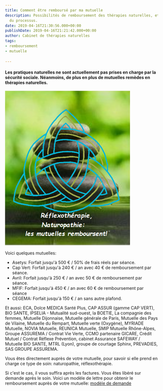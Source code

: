 ```yaml
---
title: Comment être remboursé par ma mutuelle
description: Possibilités de remboursement des thérapies naturelles, et explications
  du processus.
date: 2019-04-16T21:30:56.000+00:00
publishDate: 2019-04-16T21:21:42.000+00:00
author: Cabinet de thérapies naturelles
tags:
- remboursement
- mutuelle

---
```

#### Les pratiques naturelles ne sont actuellement pas prises en charge par la sécurité sociale. Néanmoins, de plus en plus de mutuelles remèdes en thérapies naturelles.

![](/mutuelle.png)

Voici quelques mutuelles:

* Asetys: Forfait jusqu'à 500 € / 50% de frais réels par séance.
* Cap Vert: Forfait jusqu'à 240 € / an avec 40 € de remboursement par séance.
* Avril: Forfait jusqu'à 250 € / an avec 50 € de remboursement par séance.
* MFIF: Forfait jusqu'à 450 € / an avec 60 € de remboursement par séance
* CEGEMA: Forfait jusqu'à 150 € / an sans autre plafond.

Et aussi: ECA, Dolce MEDICA Santé Plus, CAP ASSUR (gamme CAP VERT), BIO SANTE, IPSELIA - Mutualité sud-ouest, la BOETIE, La compagnie des femmes, Mutuelle Dijonnaise, Mutuelle générale de Paris, Mutuelle des Pays de Vilaine, Mutuelle du Rempart, Mutuelle verte (Oxygène), MYRIADE Mutuelle, NOVIA Mutuelle, REUNICA Mutuelle, SMIP Mutuelle Rhône-Alpes, Groupe ASSUREMA / Contrat Vie Verte, CCMO partenaire GICARE, Crédit Mutuel / Contrat Réflexe Prévention, cabinet Assurance SAFEWAY / Mutuelle BIO SANTE, MTRL (Lyon), groupe de courtage Sphinx, PREVADIES, SAS GROUPE ASSUREMA.

Vous êtes directement auprès de votre mutuelle, pour savoir si elle prend en charge ce type de soin: naturopathie, réflexothérapie.

Si c'est le cas, il vous suffira après les factures. Vous êtes libéré sur demande après le soin. Voici un modèle de lettre pour obtenir le remboursement auprès de votre mutuelle: [modèle de demande](https://www.lesfurets.com/mutuelle-sante/documents-utiles/demande-remboursement-soins-mutuelle)